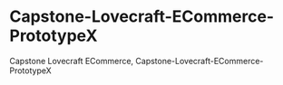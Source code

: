 # Capstone-Lovecraft-ECommerce-PrototypeX
Capstone Lovecraft ECommerce, Capstone-Lovecraft-ECommerce-PrototypeX
